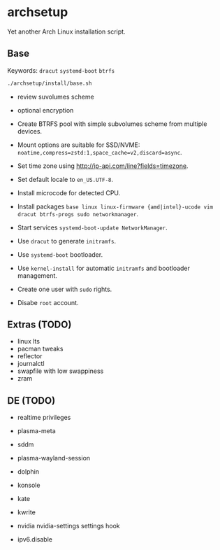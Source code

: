 # archsetup

Yet another Arch Linux installation script.

## Base

Keywords: `dracut` `systemd-boot` `btrfs`

```sh
./archsetup/install/base.sh
```
- review suvolumes scheme
- optional encryption

- Create BTRFS pool with simple subvolumes scheme from multiple devices.
- Mount options are suitable for SSD/NVME: `noatime,compress=zstd:1,space_cache=v2,discard=async`.
- Set time zone using http://ip-api.com/line?fields=timezone.
- Set default locale to `en_US.UTF-8`.
- Install microcode for detected CPU.
- Install packages `base linux linux-firmware {amd|intel}-ucode vim dracut btrfs-progs sudo networkmanager`.
- Start services `systemd-boot-update NetworkManager`.
- Use `dracut` to generate `initramfs`.
- Use `systemd-boot` bootloader.
- Use `kernel-install` for automatic `initramfs` and bootloader management.
- Create one user with `sudo` rights.
- Disabe `root` account.

## Extras (TODO)

- linux lts
- pacman tweaks
- reflector
- journalctl
- swapfile with low swappiness
- zram
## DE (TODO)

- realtime privileges
- plasma-meta
- sddm
- plasma-wayland-session
- dolphin
- konsole
- kate
- kwrite

- nvidia nvidia-settings settings hook
- ipv6.disable
